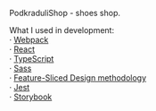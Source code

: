 PodkraduliShop - shoes shop.

What I used in development: <br />
· [Webpack](webpack.js.org) <br />
· [React](https://react.dev/) <br />
· [TypeScript](https://www.typescriptlang.org/) <br />
· [Sass](https://sass-lang.com/) <br />
· [Feature-Sliced Design methodology](https://feature-sliced.design/) <br />
· [Jest](https://jestjs.io/) <br />
· [Storybook](https://storybook.js.org/) <br />
